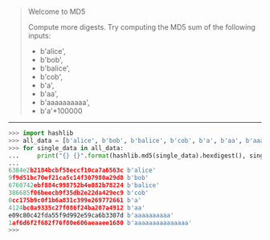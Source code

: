> Welcome to MD5
> 
> Compute more digests. Try computing the MD5 sum of the following inputs: 
> * b'alice', 
> * b'bob', 
> * b'balice', 
> * b'cob', 
> * b'a', 
> * b'aa', 
> * b'aaaaaaaaaa', 
> * b'a'*100000
> 

--------------------------------

```python
>>> import hashlib
>>> all_data = [b'alice', b'bob', b'balice', b'cob', b'a', b'aa', b'aaaaaaaaaa', b'a'*100_000]
>>> for single_data in all_data:
...     print("{} {}".format(hashlib.md5(single_data).hexdigest(), single_data[0:15]))
...
6384e2b2184bcbf58eccf10ca7a6563c b'alice'
9f9d51bc70ef21ca5c14f307980a29d8 b'bob'
6760742ebf884c998752b4e082b78224 b'balice'
386685f06beecb9f35db2e22da429ec9 b'cob'
0cc175b9c0f1b6a831c399e269772661 b'a'
4124bc0a9335c27f086f24ba207a4912 b'aa'
e09c80c42fda55f9d992e59ca6b3307d b'aaaaaaaaaa'
1af6d6f2f682f76f80e606aeaaee1680 b'aaaaaaaaaaaaaaa'
>>> 
```